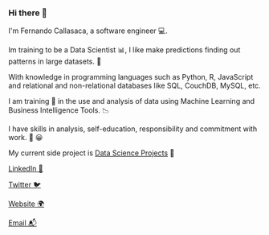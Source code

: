 ### Hi there 👋

I'm Fernando Callasaca, a software engineer 💻.

Im training to be a Data Scientist 📊, I like make predictions finding out patterns in large datasets. 🌌

With knowledge in programming languages such as Python, R, JavaScript and relational and non-relational databases like SQL, CouchDB, MySQL, etc.

I am training 👔 in the use and analysis of data using Machine Learning and Business Intelligence Tools. 📉

I have skills in analysis, self-education, responsibility and commitment with work. 💪 😀

My current side project is [Data Science Projects](https://github.com/FernandoCallasaca/data_science_projects) 🌟

[LinkedIn 💼](https://www.linkedin.com/in/fernandocallasaca)

[Twitter 🐦](https://twitter.com/fcallasaca)

[Website 🌍](https://fernandocallasaca.github.io/)

[Email 📬](mailto:fernandocallasaca@outlook.com)
